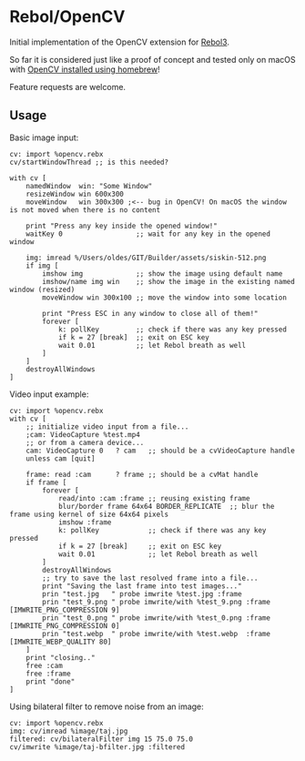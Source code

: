 # Rebol/OpenCV

Initial implementation of the OpenCV extension for [Rebol3](https://github.com/Oldes/Rebol3).

So far it is considered just like a proof of concept and tested only on macOS with [OpenCV installed using homebrew](https://formulae.brew.sh/formula/opencv)!

Feature requests are welcome.

## Usage

Basic image input:
```rebol
cv: import %opencv.rebx
cv/startWindowThread ;; is this needed?

with cv [
    namedWindow  win: "Some Window"
    resizeWindow win 600x300
    moveWindow   win 300x300 ;<-- bug in OpenCV! On macOS the window is not moved when there is no content

    print "Press any key inside the opened window!"
    waitKey 0                  ;; wait for any key in the opened window

    img: imread %/Users/oldes/GIT/Builder/assets/siskin-512.png
    if img [
        imshow img             ;; show the image using default name
        imshow/name img win    ;; show the image in the existing named window (resized)
        moveWindow win 300x100 ;; move the window into some location

        print "Press ESC in any window to close all of them!"
        forever [
            k: pollKey         ;; check if there was any key pressed
            if k = 27 [break]  ;; exit on ESC key
            wait 0.01          ;; let Rebol breath as well
        ]
    ]
    destroyAllWindows
]
```

Video input example:
```rebol
cv: import %opencv.rebx
with cv [
    ;; initialize video input from a file...
    ;cam: VideoCapture %test.mp4
    ;; or from a camera device...
    cam: VideoCapture 0   ? cam   ;; should be a cvVideoCapture handle
    unless cam [quit]

    frame: read :cam      ? frame ;; should be a cvMat handle
    if frame [
        forever [
            read/into :cam :frame ;; reusing existing frame
            blur/border frame 64x64 BORDER_REPLICATE  ;; blur the frame using kernel of size 64x64 pixels
            imshow :frame
            k: pollKey            ;; check if there was any key pressed
            if k = 27 [break]     ;; exit on ESC key
            wait 0.01             ;; let Rebol breath as well
        ]
        destroyAllWindows
        ;; try to save the last resolved frame into a file...
        print "Saving the last frame into test images..."
        prin "test.jpg   " probe imwrite %test.jpg :frame
        prin "test_9.png " probe imwrite/with %test_9.png :frame [IMWRITE_PNG_COMPRESSION 9]
        prin "test_0.png " probe imwrite/with %test_0.png :frame [IMWRITE_PNG_COMPRESSION 0]
        prin "test.webp  " probe imwrite/with %test.webp  :frame [IMWRITE_WEBP_QUALITY 80]
    ]
    print "closing.."
    free :cam
    free :frame
    print "done"
]
```

Using bilateral filter to remove noise from an image:
```rebol
cv: import %opencv.rebx
img: cv/imread %image/taj.jpg
filtered: cv/bilateralFilter img 15 75.0 75.0
cv/imwrite %image/taj-bfilter.jpg :filtered
```

